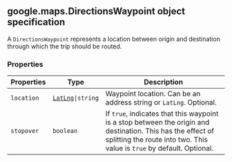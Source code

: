 <h2 id="DirectionsWaypoint">
google.maps.DirectionsWaypoint
object specification
</h2><p>A <code>DirectionsWaypoint</code> represents a location between origin and destination through which the trip should be routed.</p><h3>Properties</h3><table summary="interface DirectionsWaypoint - Properties" width="100%">
<thead>
<tr><th>Properties</th>
<th>Type</th>
<th>Description</th>
</tr></thead>
<tbody>
<tr>
<td><code>location</code></td>
<td><code><a href="#LatLng">LatLng</a>|string</code></td>
<td>Waypoint location. Can be an address string or <code>LatLng</code>. Optional.</td>
</tr>
<tr>
<td><code>stopover</code></td>
<td><code>boolean</code></td>
<td>If <code>true</code>, indicates that this waypoint is a stop between the origin and destination. This has the effect of splitting the route into two. This value is <code>true</code> by default. Optional.</td>
</tr>
</tbody>
</table>